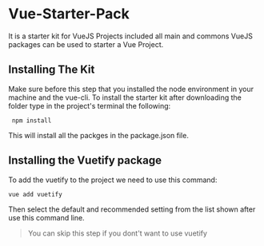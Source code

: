 # Vue-Starter-Pack
It is a starter kit for VueJS Projects included all main and commons VueJS packages can be used to starter a Vue Project.

## Installing The Kit
Make sure before this step that you installed the node environment in your machine and the vue-cli.
To install the starter kit after downloading the folder type in the project's terminal the following:
 ```
  npm install
 ```
 This will install all the packges in the package.json file.
 
 ## Installing the Vuetify package
 To add the vuetify to the project we need to use this command:
 ```
 vue add vuetify
 ```
 Then select the default and recommended setting from the list shown after use this command line.
> You can skip this step if you dont't want to use vuetify
